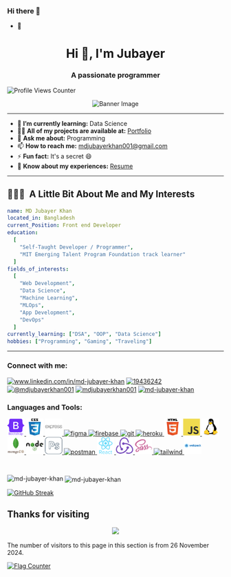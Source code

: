<!-- Using HTML to create align elements.
This is necessary for generating dynamic content and is not purely Markdown, 
so it will not pass some CI checks. -->

### Hi there 👋
<!-- disable linting MD009 error for using emoji -->
-  👯
<!-- disable linting MD009 error for using emoji -->

<h1 align="center">Hi 👋, I'm Jubayer</h1>
<h3 align="center">A passionate programmer</h3>

<!-- The src URLs below is long because it includes query parameters to generate styled badges. 
Breaking it into multiple lines would make the badge display incorrectly or not at all. 
This is why it doesn't pass CI checks. -->

<p align="left">
  <img src="https://komarev.com/ghpvc/?username=md-jubayer-khan&label=Profile%20views&color=0e75b6&style=flat" alt="Profile Views Counter" />
</p>

<p align="center">
  <img src="https://i.ibb.co/WcMNzKJ/readmi-githubpng.png" alt="Banner Image" />
</p>

---

- 🌱 **I’m currently learning:** Data Science  
- 👨‍💻 **All of my projects are available at:** [Portfolio](https://md-jubayer-khan-portfolio.netlify.app/)  
- 💬 **Ask me about:** Programming  
- 📫 **How to reach me:** mdjubayerkhan001@gmail.com  
- ⚡ **Fun fact:** It's a secret 😄  
- 📄 **Know about my experiences:** [Resume](https://drive.google.com/file/d/16Ts49uMnSXz4VzUZ4BmmGDqK_pW-RaoB/view?usp=sharing)  

---

<!-- markdownlint-disable MD033 -->
<h2> 👨🏻‍💻 &nbsp;A Little Bit About Me and My Interests</h2>
<!-- markdownlint-enable MD033 -->

```yaml
name: MD Jubayer Khan
located_in: Bangladesh
current_Position: Front end Developer
education:
  [
    "Self-Taught Developer / Programmer",
    "MIT Emerging Talent Program Foundation track learner"
  ]
fields_of_interests:
  [
    "Web Development",
    "Data Science",
    "Machine Learning",
    "MLOps",
    "App Development",
    "DevOps"
  ]
currently_learning: ["DSA", "OOP", "Data Science"]
hobbies: ["Programming", "Gaming", "Traveling"]
```
  
---  

<!-- Links to social media with badges -->
<h3 align="left">Connect with me:</h3>
<p align="left">
<a href="https://linkedin.com/in/www.linkedin.com/in/md-jubayer-khan" target="blank"><img align="center" src="https://raw.githubusercontent.com/rahuldkjain/github-profile-readme-generator/master/src/images/icons/Social/linked-in-alt.svg" alt="www.linkedin.com/in/md-jubayer-khan" height="30" width="40" /></a>
<a href="https://stackoverflow.com/users/19436242" target="blank"><img align="center" src="https://raw.githubusercontent.com/rahuldkjain/github-profile-readme-generator/master/src/images/icons/Social/stack-overflow.svg" alt="19436242" height="30" width="40" /></a>
<a href="https://medium.com/@mdjubayerkhan001" target="blank"><img align="center" src="https://raw.githubusercontent.com/rahuldkjain/github-profile-readme-generator/master/src/images/icons/Social/medium.svg" alt="@mdjubayerkhan001" height="30" width="40" /></a>
<a href="https://www.hackerrank.com/mdjubayerkhan001" target="blank"><img align="center" src="https://raw.githubusercontent.com/rahuldkjain/github-profile-readme-generator/master/src/images/icons/Social/hackerrank.svg" alt="mdjubayerkhan001" height="30" width="40" /></a>
<a href="https://www.leetcode.com/md-jubayer-khan" target="blank"><img align="center" src="https://raw.githubusercontent.com/rahuldkjain/github-profile-readme-generator/master/src/images/icons/Social/leet-code.svg" alt="md-jubayer-khan" height="30" width="40" /></a>
</p>

<h3 align="left">Languages and Tools:</h3>
<p align="left"> <a href="https://getbootstrap.com" target="_blank" rel="noreferrer"> <img src="https://raw.githubusercontent.com/devicons/devicon/master/icons/bootstrap/bootstrap-plain-wordmark.svg" alt="bootstrap" width="40" height="40"/> </a> <a href="https://www.w3schools.com/css/" target="_blank" rel="noreferrer"> <img src="https://raw.githubusercontent.com/devicons/devicon/master/icons/css3/css3-original-wordmark.svg" alt="css3" width="40" height="40"/> </a> <a href="https://expressjs.com" target="_blank" rel="noreferrer"> <img src="https://raw.githubusercontent.com/devicons/devicon/master/icons/express/express-original-wordmark.svg" alt="express" width="40" height="40"/> </a> <a href="https://www.figma.com/" target="_blank" rel="noreferrer"> <img src="https://www.vectorlogo.zone/logos/figma/figma-icon.svg" alt="figma" width="40" height="40"/> </a> <a href="https://firebase.google.com/" target="_blank" rel="noreferrer"> <img src="https://www.vectorlogo.zone/logos/firebase/firebase-icon.svg" alt="firebase" width="40" height="40"/> </a> <a href="https://git-scm.com/" target="_blank" rel="noreferrer"> <img src="https://www.vectorlogo.zone/logos/git-scm/git-scm-icon.svg" alt="git" width="40" height="40"/> </a> <a href="https://heroku.com" target="_blank" rel="noreferrer"> <img src="https://www.vectorlogo.zone/logos/heroku/heroku-icon.svg" alt="heroku" width="40" height="40"/> </a> <a href="https://www.w3.org/html/" target="_blank" rel="noreferrer"> <img src="https://raw.githubusercontent.com/devicons/devicon/master/icons/html5/html5-original-wordmark.svg" alt="html5" width="40" height="40"/> </a> <a href="https://developer.mozilla.org/en-US/docs/Web/JavaScript" target="_blank" rel="noreferrer"> <img src="https://raw.githubusercontent.com/devicons/devicon/master/icons/javascript/javascript-original.svg" alt="javascript" width="40" height="40"/> </a> <a href="https://www.linux.org/" target="_blank" rel="noreferrer"> <img src="https://raw.githubusercontent.com/devicons/devicon/master/icons/linux/linux-original.svg" alt="linux" width="40" height="40"/> </a> <a href="https://www.mongodb.com/" target="_blank" rel="noreferrer"> <img src="https://raw.githubusercontent.com/devicons/devicon/master/icons/mongodb/mongodb-original-wordmark.svg" alt="mongodb" width="40" height="40"/> </a> <a href="https://nodejs.org" target="_blank" rel="noreferrer"> <img src="https://raw.githubusercontent.com/devicons/devicon/master/icons/nodejs/nodejs-original-wordmark.svg" alt="nodejs" width="40" height="40"/> </a> <a href="https://www.photoshop.com/en" target="_blank" rel="noreferrer"> <img src="https://raw.githubusercontent.com/devicons/devicon/master/icons/photoshop/photoshop-line.svg" alt="photoshop" width="40" height="40"/> </a> <a href="https://postman.com" target="_blank" rel="noreferrer"> <img src="https://www.vectorlogo.zone/logos/getpostman/getpostman-icon.svg" alt="postman" width="40" height="40"/> </a> <a href="https://reactjs.org/" target="_blank" rel="noreferrer"> <img src="https://raw.githubusercontent.com/devicons/devicon/master/icons/react/react-original-wordmark.svg" alt="react" width="40" height="40"/> </a> <a href="https://redux.js.org" target="_blank" rel="noreferrer"> <img src="https://raw.githubusercontent.com/devicons/devicon/master/icons/redux/redux-original.svg" alt="redux" width="40" height="40"/> </a> <a href="https://sass-lang.com" target="_blank" rel="noreferrer"> <img src="https://raw.githubusercontent.com/devicons/devicon/master/icons/sass/sass-original.svg" alt="sass" width="40" height="40"/> </a> <a href="https://tailwindcss.com/" target="_blank" rel="noreferrer"> <img src="https://www.vectorlogo.zone/logos/tailwindcss/tailwindcss-icon.svg" alt="tailwind" width="40" height="40"/> </a> <a href="https://webpack.js.org" target="_blank" rel="noreferrer"> <img src="https://raw.githubusercontent.com/devicons/devicon/d00d0969292a6569d45b06d3f350f463a0107b0d/icons/webpack/webpack-original-wordmark.svg" alt="webpack" width="40" height="40"/> </a> </p>
</br>

<p><img align="left" src="https://github-readme-stats.vercel.app/api/top-langs?username=md-jubayer-khan&show_icons=true&locale=en&layout=compact" alt="md-jubayer-khan" /></p>

<p>&nbsp;<img align="center" src="https://github-readme-stats.vercel.app/api?username=md-jubayer-khan&show_icons=true&locale=en" alt="md-jubayer-khan" /></p>

[![GitHub Streak](https://github-readme-streak-stats.herokuapp.com?user=md-jubayer-khan)](https://git.io/streak-stats)


## Thanks for visiting

<p align="center"> 
<img src="https://profile-counter.glitch.me/md-jubayer-khan/count.svg">

The number of visitors to this page in this section is from 26 November 2024. 

<a href="http://s01.flagcounter.com/more/ap7"><img src="https://s01.flagcounter.com/countxl/ap7/bg_FFFFFF/txt_000000/border_CCCCCC/columns_8/maxflags_250/viewers_0/labels_1/pageviews_1/flags_0/percent_0/" alt="Flag Counter" border="0"></a>
